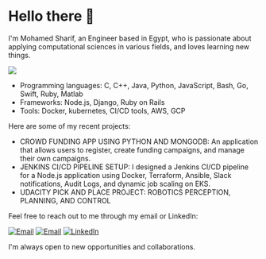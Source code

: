 # Hello there 👋

I'm Mohamed Sharif, an Engineer based in Egypt, who is passionate about applying computational sciences in various fields, and loves learning new things.

![](https://komarev.com/ghpvc/?username=mohamed-sharif&color=brightgreen)

- Programming languages: C, C++, Java, Python, JavaScript, Bash, Go, Swift, Ruby, Matlab
- Frameworks: Node.js, Django, Ruby on Rails
- Tools: Docker, kubernetes, CI/CD tools, AWS, GCP 

Here are some of my recent projects:

- CROWD FUNDING APP USING PYTHON AND MONGODB: An application that allows users to register, create funding campaigns, and manage their own campaigns.
- JENKINS CI/CD PIPELINE SETUP: I designed a Jenkins CI/CD pipeline for a Node.js application using Docker, Terraform, Ansible, Slack notifications, Audit Logs,  and dynamic job scaling on EKS.
- UDACITY PICK AND PLACE PROJECT: ROBOTICS PERCEPTION, PLANNING, AND CONTROL

Feel free to reach out to me through my email or LinkedIn:

[![Email](https://img.shields.io/badge/Email-ms2036%40fayoun.edu.eg-2E8B57.svg?style=flat-square&logo=gmail&logoColor=white)](mailto:ms2036@fayoun.edu.eg)
[![Email](https://img.shields.io/badge/Email-mohamedsharif97%40outlook.com-0078D4.svg?style=flat-square&logo=microsoft-outlook&logoColor=white)](mailto:mohamedsharif97@outlook.com)
[![LinkedIn](https://img.shields.io/badge/LinkedIn-mohamedsharif97-blue.svg?style=flat-square&logo=linkedin&logoColor=white)](https://www.linkedin.com/in/mohamedsharif97/)

I'm always open to new opportunities and collaborations.
